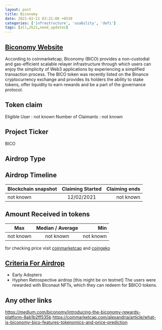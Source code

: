```yaml
---
layout: post
title: Biconomy
date: 2021-02-21 03:21:08 +0530
categories: ['infrastructure', 'usability', 'defi']
tags: [all,2k21,need_updates] 
---
```





## [Biconomy Website](https://www.biconomy.io/)

According to coinmarketcap, Biconomy (BICO) provides a non-custodial and gas-efficient scalable relayer infrastructure through which users can enjoy the simplicity of Web3 applications by experiencing a simplified transaction process. The BICO token was recently listed on the Binance cryptocurrency exchange and provides its holders the ability to stake tokens, offer liquidity to earn rewards and be a part of the governance protocol.

## Token claim

Eligible User : not known
Number of Claimants : not known

## Project Ticker

BICO

## Airdrop Type

## Airdrop Timeline

| Blockchain snapshot     | Claiming Started           | Claiming ends    |
| ----------------------- |:--------------------------:| ----------------:|
|       not known         |       12/02/2021          |   not known      |

## Amount Received in tokens  

| Max        |    Median / Average  |       Min    |
| ---------- |:--------------------:| ------------:|
| not known  |     not known        |  not known   |

for checking price visit [coinmarketcap](https://coinmarketcap.com/currencies/biconomy) and [coingeko](https://www.coingecko.com/en/coins/biconomy)

## [Criteria For Airdrop](https://medium.com/biconomy/tagged/airdrop)

* Early Adopters
* Hyphen Retrospective airdrop [this might be on testnet]
The users were rewarded with Biconaut NFTs, which they can redeem for $BICO tokens.

## Any other links

<https://medium.com/biconomy/introducing-the-biconomy-rewards-platform-8ab1b2ff535b>
<https://coinmarketcap.com/alexandria/article/what-is-biconomy-bico-features-tokenomics-and-price-prediction>
